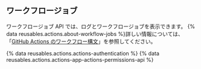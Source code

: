 ## ワークフロージョブ

ワークフロージョブ API では、ログとワークフロージョブを表示できます。 {% data reusables.actions.about-workflow-jobs %}詳しい情報については、「[GitHub Actions のワークフロー構文](/actions/automating-your-workflow-with-github-actions/workflow-syntax-for-github-actions)」を参照してください。

{% data reusables.actions.actions-authentication %} {% data reusables.actions.actions-app-actions-permissions-api %}